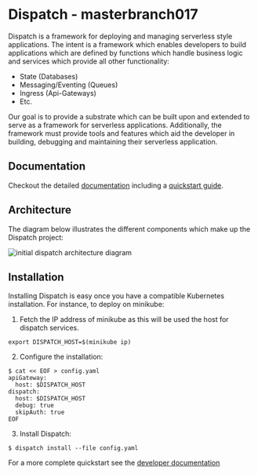# Dispatch - masterbranch017

Dispatch is a framework for deploying and managing serverless style applications.  The intent is a framework
which enables developers to build applications which are defined by functions which handle business logic and services
which provide all other functionality:

* State (Databases)
* Messaging/Eventing (Queues)
* Ingress (Api-Gateways)
* Etc.

Our goal is to provide a substrate which can be built upon and extended to serve as a framework for serverless
applications.  Additionally, the framework must provide tools and features which aid the developer in building,
debugging and maintaining their serverless application.

## Documentation

Checkout the detailed [documentation](https://vmware.github.io/dispatch) including a [quickstart guide](https://vmware.github.io/dispatch/guides/quickstart.html).

## Architecture

The diagram below illustrates the different components which make up the Dispatch project:

![initial dispatch architecture diagram](docs/_specs/dispatch-v1-architecture.png "Initial Architecture")

## Installation

Installing Dispatch is easy once you have a compatible Kubernetes installation.  For instance, to deploy on minikube:

1. Fetch the IP address of minikube as this will be used the host for dispatch services.
```
export DISPATCH_HOST=$(minikube ip)
```

2. Configure the installation:
```
$ cat << EOF > config.yaml
apiGateway:
  host: $DISPATCH_HOST
dispatch:
  host: $DISPATCH_HOST
  debug: true
  skipAuth: true
EOF
```

3. Install Dispatch:
```
$ dispatch install --file config.yaml
```

For a more complete quickstart see the [developer documentation](#documentation)
